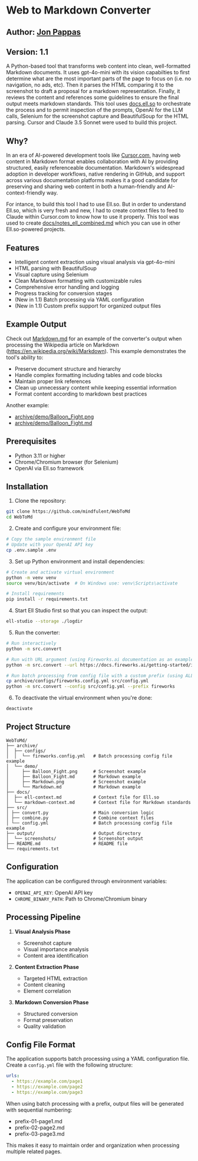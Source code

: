 # Web to Markdown Converter

## Author: [Jon Pappas](https://github.com/mindfulent)

## Version: 1.1

A Python-based tool that transforms web content into clean, well-formatted Markdown documents. It uses gpt-4o-mini with its vision capabilties to first determine what are the most important parts of the page to focus on (i.e. no navigation, no ads, etc). Then it parses the HTML comparing it to the screenshot to draft a proposal for a markdown representation. Finally, it reviews the content and references some guidelines to ensure the final output meets markdown standards. This tool uses [docs.ell.so](https://docs.ell.so) to orchestrate the process and to permit inspection of the prompts, OpenAI for the LLM calls, Selenium for the screenshot capture and BeautifulSoup for the HTML parsing. Cursor and Claude 3.5 Sonnet were used to build this project.

## Why?

In an era of AI-powered development tools like [Cursor.com](https://cursor.sh), having web content in Markdown format enables collaboration with AI by providing structured, easily referenceable documentation. Markdown's widespread adoption in developer workflows, native rendering in GitHub, and support across various documentation platforms makes it a good candidate for preserving and sharing web content in both a human-friendly and AI-context-friendly way.

For intance, to build this tool I had to use Ell.so. But in order to understand Ell.so, which is very fresh and new, I had to create context files to feed to Claude within Cursor.com to know how to use it properly. This tool was used to create [docs/notes_ell_combined.md][ell-notes] which you can use in other Ell.so-powered projects.

[ell-notes]: https://github.com/mindfulent/WebToMd/blob/master/docs/notes_ell_combined.md

## Features

- Intelligent content extraction using visual analysis via gpt-4o-mini
- HTML parsing with BeautifulSoup
- Visual capture using Selenium
- Clean Markdown formatting with customizable rules
- Comprehensive error handling and logging
- Progress tracking for conversion stages
- (New in 1.1) Batch processing via YAML configuration
- (New in 1.1) Custom prefix support for organized output files

## Example Output

Check out [Markdown.md](archive/demo/Markdown.md) for an example of the converter's output when processing the Wikipedia article on Markdown (<https://en.wikipedia.org/wiki/Markdown>). This example demonstrates the tool's ability to:

- Preserve document structure and hierarchy
- Handle complex formatting including tables and code blocks
- Maintain proper link references
- Clean up unnecessary content while keeping essential information
- Format content according to markdown best practices

Another example: 

 - [archive/demo/Balloon_Fight.png][balloon-png]
 - [archive/demo/Balloon_Fight.md][balloon-md]

[balloon-png]: archive/demo/Balloon_Fight.png
[balloon-md]: archive/demo/Balloon_Fight.md

## Prerequisites

- Python 3.11 or higher
- Chrome/Chromium browser (for Selenium)
- OpenAI via Ell.so framework

## Installation

1. Clone the repository:

```bash
git clone https://github.com/mindfulent/WebToMd
cd WebToMd
```

2. Create and configure your environment file:

```bash
# Copy the sample environment file
# Update with your OpenAI API key
cp .env.sample .env
```

3. Set up Python environment and install dependencies:

```bash
# Create and activate virtual environment
python -m venv venv
source venv/bin/activate  # On Windows use: venv\Scripts\activate

# Install requirements
pip install -r requirements.txt
```

4. Start Ell Studio first so that you can inspect the output:

```bash
ell-studio --storage ./logdir
```

5. Run the converter:
```bash
# Run interactively
python -m src.convert

# Run with URL argument (using Fireworks.ai documentation as an example)
python -m src.convert --url https://docs.fireworks.ai/getting-started/introduction 

# Run batch processing from config file with a custom prefix (using ALL of Fireworks.ai documentation as an example, 97 pages)
cp archive/configs/fireworks.config.yml src/config.yml
python -m src.convert --config src/config.yml --prefix fireworks
```

6. To deactivate the virtual environment when you're done:

```bash
deactivate
```

## Project Structure

```text
WebToMd/
├── archive/
│  ├── configs/
│  │  └── fireworks.config.yml   # Batch processing config file example
│  └── demo/
│     ├── Balloon_Fight.png      # Screenshot example
│     ├── Balloon_Fight.md       # Markdown example   
│     ├── Markdown.png           # Screenshot example
│     └── Markdown.md            # Markdown example
├── docs/
│  ├── ell-context.md            # Context file for Ell.so
│  └── markdown-context.md       # Context file for Markdown standards
├── src/
│ ├── convert.py                 # Main conversion logic
│ ├── combine.py                 # Combine context files
│ └── config.yml                 # Batch processing config file example
├── output/                      # Output directory
│  └── screenshots/              # Screenshot output
├── README.md                    # README file
└── requirements.txt
```

## Configuration

The application can be configured through environment variables:

- `OPENAI_API_KEY`: OpenAI API key
- `CHROME_BINARY_PATH`: Path to Chrome/Chromium binary

## Processing Pipeline

1. **Visual Analysis Phase**
   - Screenshot capture
   - Visual importance analysis
   - Content area identification

2. **Content Extraction Phase**
   - Targeted HTML extraction
   - Content cleaning
   - Element correlation

3. **Markdown Conversion Phase**
   - Structured conversion
   - Format preservation
   - Quality validation

## Config File Format

The application supports batch processing using a YAML configuration file. Create a `config.yml` file with the following structure:

```yaml
urls:
  - https://example.com/page1
  - https://example.com/page2
  - https://example.com/page3
```

When using batch processing with a prefix, output files will be generated with sequential numbering:

- prefix-01-page1.md
- prefix-02-page2.md
- prefix-03-page3.md

This makes it easy to maintain order and organization when processing multiple related pages.
